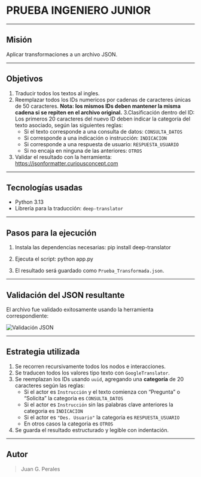 # PRUEBA INGENIERO JUNIOR

---------------

## Misión

Aplicar transformaciones a un archivo JSON.

---------------

## Objetivos

1. Traducir todos los textos al ingles.
2. Reemplazar todos los IDs numericos por cadenas de caracteres únicas de 50 caracteres.
**Nota: los mismos IDs deben mantener la misma cadena si se repiten en el archivo original.**
3.Clasificación dentro del ID:
Los primeros 20 caracteres del nuevo ID deben indicar la categoría del texto asociado, según las siguientes reglas:
     - Si el texto corresponde a una consulta de datos: `CONSULTA_DATOS`
     - Si corresponde a una indicación o instrucción: `INDICACION`
     - Si corresponde a una respuesta de usuario: `RESPUESTA_USUARIO`
     - Si no encaja en ninguna de las anteriores: `OTROS`
4. Validar el resultado con la herramienta: https://jsonformatter.curiousconcept.com

---------------

## Tecnologías usadas

- Python 3.13
- Librería para la traducción: `deep-translator`

---------------

## Pasos para la ejecución

1. Instala las dependencias necesarias:
   pip install deep-translator

2. Ejecuta el script:
   python app.py

3. El resultado será guardado como `Prueba_Transformada.json`.

---------------

## Validación del JSON resultante

El archivo fue validado exitosamente usando la herramienta correspondiente:

![Validación JSON](Validación.png)

---------------

## Estrategia utilizada

1. Se recorren recursivamente todos los nodos e interacciones.
2. Se traducen todos los valores tipo texto con `GoogleTranslator`.
3. Se reemplazan los IDs usando `uuid`, agregando una **categoría** de 20 caracteres según las reglas:
   - Si el actor es `Instrucción` y el texto comienza con “Pregunta” o “Solicita” la categoria es `CONSULTA_DATOS`
   - Si el actor es `Instrucción` sin las palabras clave anteriores la categoria es `INDICACION`
   - Si el actor es `"Des. Usuario"` la categoria es `RESPUESTA_USUARIO`
   - En otros casos la categoria es `OTROS`
4. Se guarda el resultado estructurado y legible con indentación.

---------------

## Autor

> Juan G. Perales

